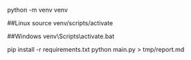 python -m venv venv

##Linux
source venv/scripts/activate

##Windows
venv\Scripts\activate.bat

pip install -r requirements.txt
python main.py > tmp/report.md